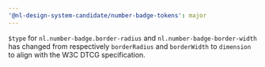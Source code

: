 ```yaml
---
'@nl-design-system-candidate/number-badge-tokens': major
---
```


`$type` for `nl.number-badge.border-radius` and `nl.number-badge-border-width` has changed from respectively `borderRadius` and `borderWidth` to `dimension` to align with the W3C DTCG specification.
